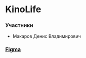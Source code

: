 # KinoLife
### Участники
* Макаров Денис Владимирович
### [Figma](https://www.figma.com/file/hjaBe1fDfxCIt3L5fpgs5c/KinoLife?node-id=0%3A1)
